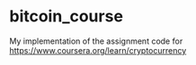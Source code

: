 # bitcoin_course

My implementation of the assignment code for https://www.coursera.org/learn/cryptocurrency
